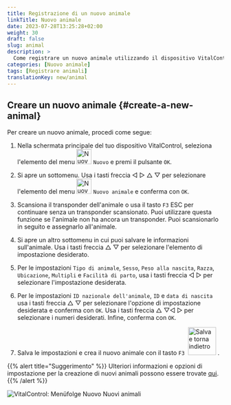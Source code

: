 ```yaml
---
title: Registrazione di un nuovo animale
linkTitle: Nuovo animale
date: 2023-07-28T13:25:28+02:00
weight: 30
draft: false
slug: animal
description: >
  Come registrare un nuovo animale utilizzando il dispositivo VitalControl.
categories: [Nuovo animale]
tags: [Registrare animali]
translationKey: new/animal
---
```

## Creare un nuovo animale {#create-a-new-animal}
 
Per creare un nuovo animale, procedi come segue:

1. Nella schermata principale del tuo dispositivo VitalControl, seleziona l'elemento del menu <img src="/icons/main/new-animal.svg" width="35" align="bottom" alt="Nuovo animale" /> `Nuovo` e premi il pulsante `OK`.

2. Si apre un sottomenu. Usa i tasti freccia ◁ ▷ △ ▽ per selezionare l'elemento del menu <img src="/icons/main/new-animal.svg" width="35" align="bottom" alt="Nuovo animale" /> `Nuovo animale` e conferma con `OK`.

3. Scansiona il transponder dell'animale o usa il tasto `F3` ESC per continuare senza un transponder scansionato. Puoi utilizzare questa funzione se l'animale non ha ancora un transponder. Puoi scansionarlo in seguito e assegnarlo all'animale.

4. Si apre un altro sottomenu in cui puoi salvare le informazioni sull'animale. Usa i tasti freccia △ ▽ per selezionare l'elemento di impostazione desiderato.

5. Per le impostazioni `Tipo di animale`, `Sesso`, `Peso alla nascita`, `Razza`, `Ubicazione`, `Multipli` e `Facilità di parto`, usa i tasti freccia ◁ ▷ per selezionare l'impostazione desiderata.

6. Per le impostazioni `ID nazionale dell'animale`, `ID` e `data di nascita` usa i tasti freccia △ ▽ per selezionare l'opzione di impostazione desiderata e conferma con `OK`. Usa i tasti freccia △ ▽◁ ▷ per selezionare i numeri desiderati. Infine, conferma con `OK`.

7. Salva le impostazioni e crea il nuovo animale con il tasto `F3` &nbsp;<img src="/icons/footer/save_exit.svg" width="65" align="bottom" alt="Salva e torna indietro" />&nbsp;.

{{% alert title="Suggerimento" %}}
Ulteriori informazioni e opzioni di impostazione per la creazione di nuovi animali possono essere trovate [qui](../../settings/animal-registration/).
{{% /alert %}}

   ![VitalControl: Menüfolge Nuovo Nuovi animali](../images/new.png "Creare un nuovo animale")
